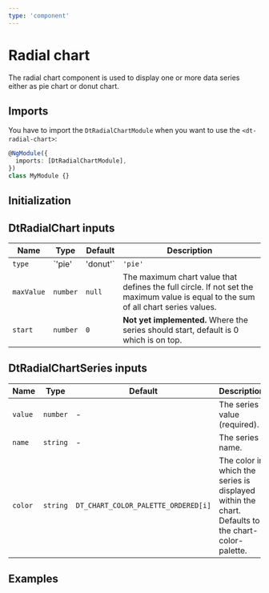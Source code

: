 ```yaml
---
type: 'component'
---
```


# Radial chart

The radial chart component is used to display one or more data series either as
pie chart or donut chart.

<docs-source-example example="RadialChartDefaultExample"></docs-source-example>

## Imports

You have to import the `DtRadialChartModule` when you want to use the
`<dt-radial-chart>`:

```typescript
@NgModule({
  imports: [DtRadialChartModule],
})
class MyModule {}
```

## Initialization

## DtRadialChart inputs

| Name       | Type              | Default | Description                                                                                                                        |
| ---------- | ----------------- | ------- | ---------------------------------------------------------------------------------------------------------------------------------- |
| `type`     | `'pie' | 'donut'` | `'pie'` | The chart type; can be either a pie chart or a donut chart.                                                                        |
| `maxValue` | `number`          | `null`  | The maximum chart value that defines the full circle. If not set the maximum value is equal to the sum of all chart series values. |
| `start`    | `number`          | `0`     | **Not yet implemented.** Where the series should start, default is 0 which is on top.                                              |

## DtRadialChartSeries inputs

| Name    | Type     | Default                             | Description                                                                                       |
| ------- | -------- | ----------------------------------- | ------------------------------------------------------------------------------------------------- |
| `value` | `number` | -                                   | The series value (required).                                                                      |
| `name`  | `string` | -                                   | The series name.                                                                                  |
| `color` | `string` | `DT_CHART_COLOR_PALETTE_ORDERED[i]` | The color in which the series is displayed within the chart. Defaults to the chart-color-palette. |

## Examples

<!-- TODO -->
